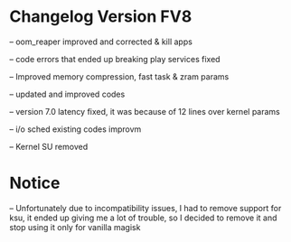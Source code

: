 # Changelog Version FV8

– oom_reaper improved and corrected & kill apps

– code errors that ended up breaking play services fixed

– Improved memory compression, fast task & zram params

– updated and improved codes

– version 7.0 latency fixed, it was because of 12 lines over kernel params

– i/o sched existing codes improvm

– Kernel SU removed

# Notice

– Unfortunately due to incompatibility issues, I had to remove support for ksu, it ended up giving me a lot of trouble, so I decided to remove it and stop using it only for vanilla magisk


